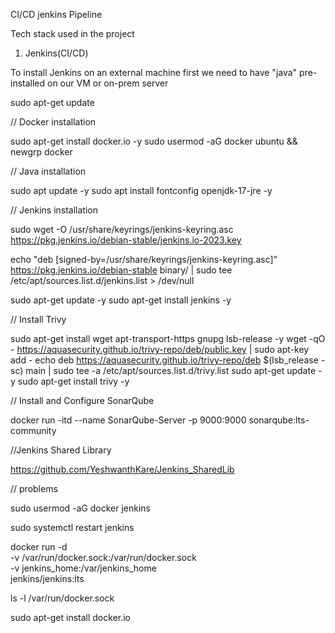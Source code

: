 CI/CD jenkins Pipeline

Tech stack used in the project

1. Jenkins(CI/CD)

To install Jenkins on an external machine first we need to have "java" pre-installed on our VM or on-prem server

sudo apt-get update

// Docker installation

sudo apt-get install docker.io -y
sudo usermod -aG docker ubuntu && newgrp docker

// Java installation

sudo apt update -y
sudo apt install fontconfig openjdk-17-jre -y

// Jenkins installation

sudo wget -O /usr/share/keyrings/jenkins-keyring.asc \
 https://pkg.jenkins.io/debian-stable/jenkins.io-2023.key

echo "deb [signed-by=/usr/share/keyrings/jenkins-keyring.asc]" \
 https://pkg.jenkins.io/debian-stable binary/ | sudo tee \
 /etc/apt/sources.list.d/jenkins.list > /dev/null

sudo apt-get update -y
sudo apt-get install jenkins -y

// Install Trivy

sudo apt-get install wget apt-transport-https gnupg lsb-release -y
wget -qO - https://aquasecurity.github.io/trivy-repo/deb/public.key | sudo apt-key add -
echo deb https://aquasecurity.github.io/trivy-repo/deb $(lsb_release -sc) main | sudo tee -a /etc/apt/sources.list.d/trivy.list
sudo apt-get update -y
sudo apt-get install trivy -y

// Install and Configure SonarQube

docker run -itd --name SonarQube-Server -p 9000:9000 sonarqube:lts-community

//Jenkins Shared Library

https://github.com/YeshwanthKare/Jenkins_SharedLib

// problems

sudo usermod -aG docker jenkins

sudo systemctl restart jenkins

docker run -d \
 -v /var/run/docker.sock:/var/run/docker.sock \
 -v jenkins_home:/var/jenkins_home \
 jenkins/jenkins:lts

ls -l /var/run/docker.sock

sudo apt-get install docker.io
